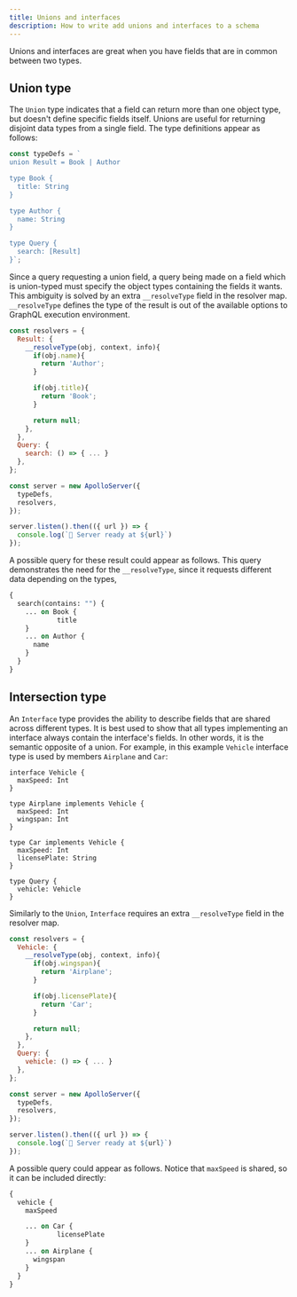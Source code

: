 ```yaml
---
title: Unions and interfaces
description: How to write add unions and interfaces to a schema
---
```


Unions and interfaces are great when you have fields that are in common between two types.

## Union type

The `Union` type indicates that a field can return more than one object type, but doesn't define specific fields itself.  Unions are useful for returning disjoint data types from a single field. The type definitions appear as follows:

```js
const typeDefs = `
union Result = Book | Author

type Book {
  title: String
}

type Author {
  name: String
}

type Query {
  search: [Result]
}`;
```

Since a query requesting a union field, a query being made on a field which is union-typed must specify the object types containing the fields it wants. This ambiguity is solved by an extra `__resolveType` field in the resolver map. `__resolveType` defines the type of the result is out of the available options to GraphQL execution environment.

```js
const resolvers = {
  Result: {
    __resolveType(obj, context, info){
      if(obj.name){
        return 'Author';
      }

      if(obj.title){
        return 'Book';
      }

      return null;
    },
  },
  Query: {
    search: () => { ... }
  },
};

const server = new ApolloServer({
  typeDefs,
  resolvers,
});

server.listen().then(({ url }) => {
  console.log(`🚀 Server ready at ${url}`)
});
```

A possible query for these result could appear as follows. This query demonstrates the need for the `__resolveType`, since it requests different data depending on the types,

```graphql
{
  search(contains: "") {
    ... on Book {
			title
    }
    ... on Author {
      name
    }
  }
}
```

## Intersection type

An `Interface` type provides the ability to describe fields that are shared across different types. It is best used to show that all types implementing an interface always contain the interface's fields. In other words, it is the semantic opposite of a union. For example, in this example `Vehicle` interface type is used by members `Airplane` and `Car`:

```
interface Vehicle {
  maxSpeed: Int
}

type Airplane implements Vehicle {
  maxSpeed: Int
  wingspan: Int
}

type Car implements Vehicle {
  maxSpeed: Int
  licensePlate: String
}

type Query {
  vehicle: Vehicle
}
```

Similarly to the `Union`, `Interface` requires an extra `__resolveType` field in the resolver map.

```js
const resolvers = {
  Vehicle: {
    __resolveType(obj, context, info){
      if(obj.wingspan){
        return 'Airplane';
      }

      if(obj.licensePlate){
        return 'Car';
      }

      return null;
    },
  },
  Query: {
    vehicle: () => { ... }
  },
};

const server = new ApolloServer({
  typeDefs,
  resolvers,
});

server.listen().then(({ url }) => {
  console.log(`🚀 Server ready at ${url}`)
});
```

A possible query could appear as follows. Notice that `maxSpeed` is shared, so it can be included directly:

```graphql
{
  vehicle {
    maxSpeed

    ... on Car {
			licensePlate
    }
    ... on Airplane {
      wingspan
    }
  }
}
```
